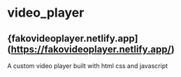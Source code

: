 # video_player
## {fakovideoplayer.netlify.app](https://fakovideoplayer.netlify.app/)

A custom video player built with html css and javascript
